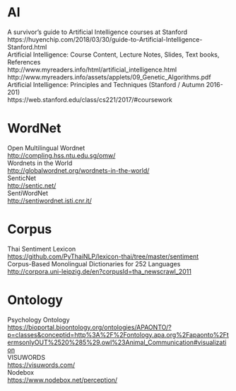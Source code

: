 # AI
<div>
A survivor’s guide to Artificial Intelligence courses at Stanford <br>
https://huyenchip.com/2018/03/30/guide-to-Artificial-Intelligence-Stanford.html <br>
Artificial   Intelligence: Course Content, Lecture Notes, Slides, Text books, References <br>
http://www.myreaders.info/html/artificial_intelligence.html <br>
http://www.myreaders.info/assets/applets/09_Genetic_Algorithms.pdf <br>
Artificial Intelligence: Principles and Techniques (Stanford / Autumn 2016-201) <br>
https://web.stanford.edu/class/cs221/2017/#coursework <br>

# WordNet
Open Multilingual Wordnet <br>
http://compling.hss.ntu.edu.sg/omw/ <br>
Wordnets in the World <br>
http://globalwordnet.org/wordnets-in-the-world/ <br>
SenticNet <br>
http://sentic.net/ <br>
SentiWordNet <br>
http://sentiwordnet.isti.cnr.it/ <br>

# Corpus
Thai Sentiment Lexicon <br>
https://github.com/PyThaiNLP/lexicon-thai/tree/master/sentiment <br>
Corpus-Based Monolingual Dictionaries for 252 Languages <br>
http://corpora.uni-leipzig.de/en?corpusId=tha_newscrawl_2011 <br>

# Ontology
Psychology Ontology <br>
https://bioportal.bioontology.org/ontologies/APAONTO/?p=classes&conceptid=http%3A%2F%2Fontology.apa.org%2Fapaonto%2FtermsonlyOUT%2520%285%29.owl%23Animal_Communication#visualization <br>
VISUWORDS <br>
https://visuwords.com/ <br>
Nodebox <br>
https://www.nodebox.net/perception/ <br>
<br>
<br>
<br>
<br>
<br>
<br>
<br>
<br>
<br>
<br>
<br>
<br>
<br>
<br>
<br>
<br>
<br>
<br>
<br>
<br>
<br>
<br>
<br>
<br>
<br>
<br>
<br>
<br>
<br>
<br>
<br>
<br>
<br>
<br>
<br>
<br>
<br>
<br>
<br>
<br>
<br>
<br>

</div>
